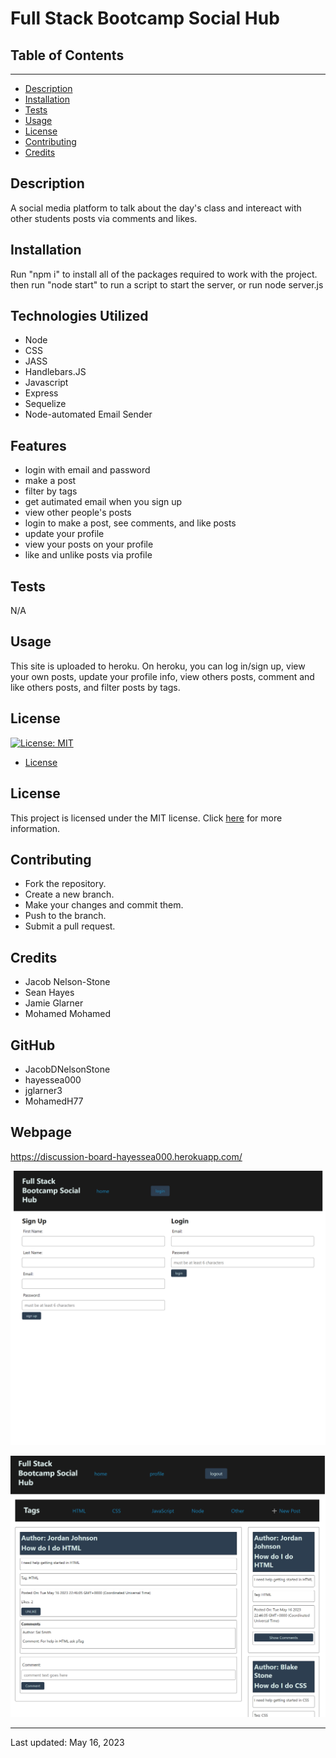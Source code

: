 # Full Stack Bootcamp Social Hub

## Table of Contents

---

- [Description](#description)
- [Installation](#installation)
- [Tests](#tests)
- [Usage](#usage)
- [License](#license)
- [Contributing](#contributing)
- [Credits](#credits)

## Description

A social media platform to talk about the day's class and intereact with other students posts via comments and likes. 

## Installation

Run "npm i" to install all of the packages required to work with the project. then run "node start" to run a script to start the server, or run node server.js

## Technologies Utilized

- Node
- CSS
- JASS
- Handlebars.JS 
- Javascript
- Express
- Sequelize
- Node-automated Email Sender

## Features

- login with email and password
- make a post
- filter by tags
- get autimated email when you sign up
- view other people's posts 
- login to make a post, see comments, and like posts
- update your profile
- view your posts on your profile
- like and unlike posts via profile
 
## Tests

N/A

## Usage

 This site is uploaded to heroku. On heroku, you can log in/sign up, view your own posts, update your profile info, view others posts, comment and like others posts, and filter posts by tags. 

## License

[![License: MIT](https://img.shields.io/badge/License-MIT-yellow.svg)](https://opensource.org/licenses/MIT)

- [License](#license)

## License

This project is licensed under the MIT license. Click [here](https://choosealicense.com/licenses/mit/) for more information.

## Contributing

 - Fork the repository.
 - Create a new branch.
 - Make your changes and commit them.
 - Push to the branch.
 - Submit a pull request.

## Credits

- Jacob Nelson-Stone
- Sean Hayes
- Jamie Glarner
- Mohamed Mohamed

## GitHub

- JacobDNelsonStone
- hayessea000
- jglarner3
- MohamedH77

## Webpage

https://discussion-board-hayessea000.herokuapp.com/

![Here's a screenshot of our login page](./images/discussion-board-hayessea000.herokuapp.com_login.png)

![Here's a screenshot of a user post](./images/discussion-board-hayessea000.herokuapp.com_post_1.png)

---

Last updated: May 16, 2023
